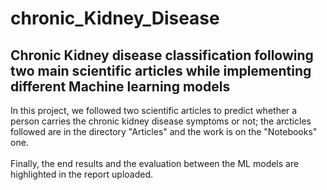 # chronic_Kidney_Disease
## Chronic Kidney disease classification following two main scientific articles while implementing different Machine learning models 
In this project, we followed two scientific articles to predict whether a person carries the chronic kidney disease symptoms or not; the arcticles followed are in the directory "Articles" and the work is on the "Notebooks" one.
<br><br>Finally, the end results and the evaluation between the ML models are highlighted in the report uploaded.
